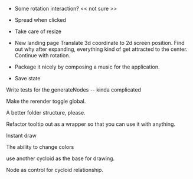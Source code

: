 - Some rotation interaction? << not sure >>
- Spread when clicked
- Take care of resize

- New landing page
  Translate 3d coordinate to 2d screen position.
  Find out why after expanding, everything kind of get attracted to the center.
  Continue with rotation.

- Package it nicely by composing a music for the application.

- Save state

Write tests for the generateNodes -- kinda complicated

Make the rerender toggle global.

A better folder structure, please.

Refactor tooltip out as a wrapper so that you can use it with anything.

Instant draw

The ability to change colors

use another cycloid as the base for drawing.

Node as control for cycloid relationship.
